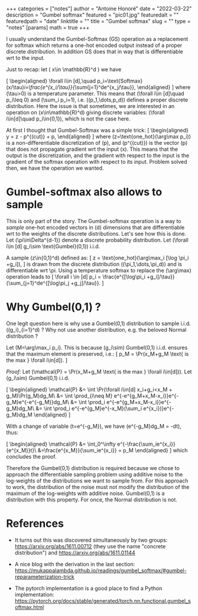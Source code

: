 +++
categories = ["notes"]
author = "Antoine Honoré"
date = "2022-03-22"
description = "Gumbel softmax"
featured = "pic01.jpg"
featuredalt = ""
featuredpath = "date"
linktitle = ""
title = "Gumbel softmax"
slug = ""
type = "notes"
[params]
  math = true
+++

I usually understand the Gumbel-Softmax (GS) operation as a replacement for softmax which returns a one-hot encoded output instead of a proper discrete distribution.
In addition GS does that in way that is differentiable wrt to the input.

Just to recap: let \( x\in \mathbb{R}^d \) we have

\[
\begin{aligned}
	\forall i\in [d],\quad p_i=\text{Softmax}(x/\tau)_i=\frac{e^{x_i/\tau}}{\sum_{j=1}^de^{x_j/\tau}},
\end{aligned}
\]
where \(\tau>0\) is a temperature parameter.
This means that \(\forall i\in [d]\quad p_i\leq 0\) and \(\sum_i p_i=1\), i.e. \((p_1,\dots,p_d)\) defines a proper discrete distribution.
Here the issue is that sometimes, we are interested in an operation on \(x\in\mathbb{R}^d\) giving discrete variables: \(\forall i\in[d]\quad p_i\in\{0,1\}\), which is not the case here.

At first I thought that Gumbel-Softmax was a simple trick:
\[
\begin{aligned}
	y = z - p^{(cut)} + p,
\end{aligned}
\]
where \(z=\text{one_hot}(\arg\max p_i)\) is a non-differentiable discretization of \(p\), and \(p^{(cut)}\) is the vector \(p\) that does not propagate gradient wrt the input \(x\).
This means that the output is the discretization, and the gradient  with respect to the input is the gradient of the softmax operation with respect to its input.
Problem solved then, we have the operation we wanted.

# Gumbel-softmax also allows to sample
This is only part of the story. 
The Gumbel-softmax operation is a way to *sample* one-hot encoded vectors in \(d\) dimensions that are differentiable wrt to the weights of the discrete distributions.
Let's see how this is done.
Let \(\pi\in\Delta^{d-1}\) denote a discrete probability distribution. 
Let \(\forall i\in [d] g_i\sim \text{Gumbel}(0,1)\) i.i.d.

A sample \(z\in\{0,1\}^d\) defined as:
\[
	z = \text{one\_hot}(\arg\max_i [\log \pi_i +g_i]),
\]
is drawn from the discrete distribution \((\pi_1,\dots,\pi_d)\) and is differentiable wrt \pi.
Using a temperature softmax to replace the \(\arg\max\) operation leads to
\[
\forall i \in [d] p_i = \frac{e^{[\log\pi_i +g_i]/\tau}}{\sum_{j=1}^de^{[\log\pi_j +g_j]/\tau}}.
\]

# Why Gumbel(0,1) ?
One legit question here is why use a Gumbel(0,1) distribution to sample i.i.d. \((g_i)_{i=1}^d\) ? Why not use another distribution, e.g. the beloved Normal distribution ?

Let \(M=\arg\max_i p_i\). 
This is because \(g_i\sim\) Gumbel(0,1) i.i.d. ensures that the maximum element is preserved, i.e.:
\[
p_M = \Pr(x_M+g_M \text{ is the max } \forall i\in[d]).
\]

*Proof:*
Let \(\mathcal{P} = \Pr(x_M+g_M \text{ is the max } \forall i\in[d])\).
Let \(g_i\sim\) Gumbel(0,1) i.i.d.

\[
\begin{aligned}
	\mathcal{P} &= \int \Pr(\forall i\in[d] x_i+g_i<x_M + g_M)\Pr(g_M)dg_M\\
				&= \int \prod_{i\neq M} e^{-e^{g_M+x_M-x_i}}e^{-g_M}e^{-e^{-g_M}}dg_M\\
				&= \int \prod_i e^{-e^{g_M+x_M-x_i}}e^{-g_M}dg_M\\
				&= \int \prod_i e^{-e^{g_M}e^{-x_M}(\sum_i e^{x_i})}e^{-g_M}dg_M
\end{aligned}
\]

With a change of variable \(t=e^{-g_M}\), we have \(e^{-g_M}dg_M = -dt\), thus:

\[
\begin{aligned}
\mathcal{P} &= \int_0^\infty e^{-\frac{\sum_ie^{x_i}}{e^{x_M}}t}\\
&=\frac{e^{x_M}}{\sum_ie^{x_i}} = p_M
\end{aligned}
\]
which concludes the proof.

Therefore the Gumbel(0,1) distribution is required because we chose to approach the differentiable sampling problem using additive noise to the log-weights of the distributions we want to sample from. 
For this approach to work, the distribution of the noise must not modify the distribution of the maximum of the log-weights with additive noise. Gumbel(0,1) is a distribution with this property. For once, the Normal distribution is not.



# References

- It turns out this was discovered simultaneously by two groups: https://arxiv.org/abs/1611.00712 (they use the name "concrete distribution") and https://arxiv.org/abs/1611.01144

- A nice blog with the derivation in the last section: https://mukappalambda.github.io/readings/gumbel_softmax/#gumbel-reparameterization-trick

- The pytorch implementation is a good place to find a Python implementation: https://pytorch.org/docs/stable/generated/torch.nn.functional.gumbel_softmax.html 